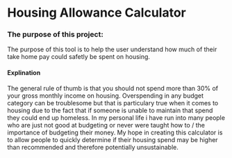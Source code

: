 # Housing Allowance Calculator

### The purpose of this project:
The purpose of this tool is to help the user understand how much of their take home pay could safetly be spent on housing.

#### Explination
The general rule of thumb is that you should not spend more than 30% of your gross monthly income on housing.  Overspending in any budget category can be troublesome but that is particulary true when it comes to housing due to the fact that if someone is unable to maintain that spend they could end up homeless.  In my personal life i have run into many people who are just not good at budgeting or never were taught how to / the importance of budgeting their money.  My hope in creating this calculator is to allow people to quickly determine if their housing spend may be higher than recommended and therefore potentially unsustainable.
